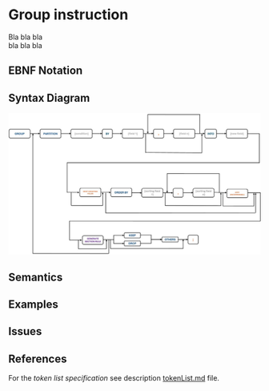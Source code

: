 # Group instruction

Bla bla bla  
bla bla bla


## EBNF Notation


## Syntax Diagram
![Group instruction Syntax!](/languageSpecification/assets/rules/group_.png "Group Syntax Diagram") 


## Semantics


## Examples


## Issues


## References
For the *token list specification* see description [tokenList.md](/languageSpecification/tokenList.md) file.
